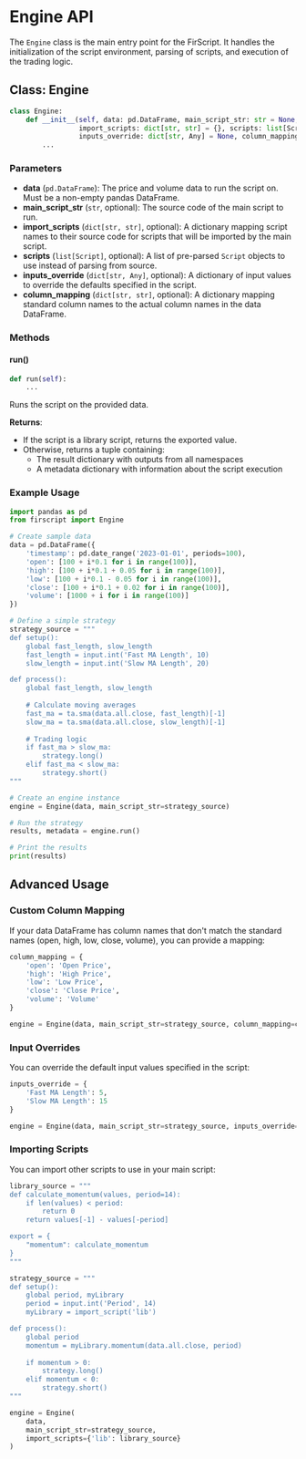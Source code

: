 # Engine API

The `Engine` class is the main entry point for the FirScript. It handles the initialization of the script environment, parsing of scripts, and execution of the trading logic.

## Class: Engine

```python
class Engine:
    def __init__(self, data: pd.DataFrame, main_script_str: str = None, 
                 import_scripts: dict[str, str] = {}, scripts: list[Script] = None, 
                 inputs_override: dict[str, Any] = None, column_mapping: dict[str, str] = None):
        ...
```

### Parameters

- **data** (`pd.DataFrame`): The price and volume data to run the script on. Must be a non-empty pandas DataFrame.
- **main_script_str** (`str`, optional): The source code of the main script to run.
- **import_scripts** (`dict[str, str]`, optional): A dictionary mapping script names to their source code for scripts that will be imported by the main script.
- **scripts** (`list[Script]`, optional): A list of pre-parsed `Script` objects to use instead of parsing from source.
- **inputs_override** (`dict[str, Any]`, optional): A dictionary of input values to override the defaults specified in the script.
- **column_mapping** (`dict[str, str]`, optional): A dictionary mapping standard column names to the actual column names in the data DataFrame.

### Methods

#### run()

```python
def run(self):
    ...
```

Runs the script on the provided data.

**Returns**:
- If the script is a library script, returns the exported value.
- Otherwise, returns a tuple containing:
  - The result dictionary with outputs from all namespaces
  - A metadata dictionary with information about the script execution

### Example Usage

```python
import pandas as pd
from firscript import Engine

# Create sample data
data = pd.DataFrame({
    'timestamp': pd.date_range('2023-01-01', periods=100),
    'open': [100 + i*0.1 for i in range(100)],
    'high': [100 + i*0.1 + 0.05 for i in range(100)],
    'low': [100 + i*0.1 - 0.05 for i in range(100)],
    'close': [100 + i*0.1 + 0.02 for i in range(100)],
    'volume': [1000 + i for i in range(100)]
})

# Define a simple strategy
strategy_source = """
def setup():
    global fast_length, slow_length
    fast_length = input.int('Fast MA Length', 10)
    slow_length = input.int('Slow MA Length', 20)

def process():
    global fast_length, slow_length
    
    # Calculate moving averages
    fast_ma = ta.sma(data.all.close, fast_length)[-1]
    slow_ma = ta.sma(data.all.close, slow_length)[-1]
    
    # Trading logic
    if fast_ma > slow_ma:
        strategy.long()
    elif fast_ma < slow_ma:
        strategy.short()
"""

# Create an engine instance
engine = Engine(data, main_script_str=strategy_source)

# Run the strategy
results, metadata = engine.run()

# Print the results
print(results)
```

## Advanced Usage

### Custom Column Mapping

If your data DataFrame has column names that don't match the standard names (open, high, low, close, volume), you can provide a mapping:

```python
column_mapping = {
    'open': 'Open Price',
    'high': 'High Price',
    'low': 'Low Price',
    'close': 'Close Price',
    'volume': 'Volume'
}

engine = Engine(data, main_script_str=strategy_source, column_mapping=column_mapping)
```

### Input Overrides

You can override the default input values specified in the script:

```python
inputs_override = {
    'Fast MA Length': 5,
    'Slow MA Length': 15
}

engine = Engine(data, main_script_str=strategy_source, inputs_override=inputs_override)
```

### Importing Scripts

You can import other scripts to use in your main script:

```python
library_source = """
def calculate_momentum(values, period=14):
    if len(values) < period:
        return 0
    return values[-1] - values[-period]

export = {
    "momentum": calculate_momentum
}
"""

strategy_source = """
def setup():
    global period, myLibrary
    period = input.int('Period', 14)
    myLibrary = import_script('lib')

def process():
    global period
    momentum = myLibrary.momentum(data.all.close, period)
    
    if momentum > 0:
        strategy.long()
    elif momentum < 0:
        strategy.short()
"""

engine = Engine(
    data, 
    main_script_str=strategy_source,
    import_scripts={'lib': library_source}
)
```
